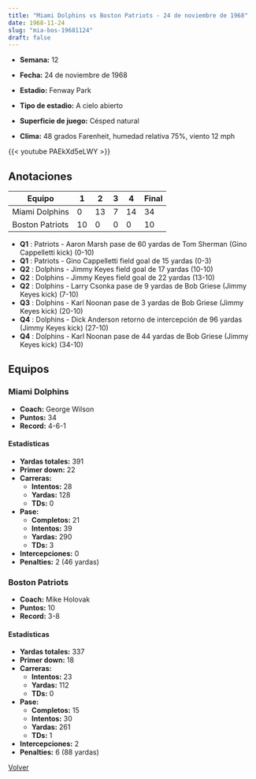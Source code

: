```yaml
---
title: "Miami Dolphins vs Boston Patriots - 24 de noviembre de 1968"
date: 1968-11-24
slug: "mia-bos-19681124"
draft: false
---
```


* **Semana:** 12
* **Fecha:** 24 de noviembre de 1968

* **Estadio:** Fenway Park
* **Tipo de estadio:** A cielo abierto
* **Superficie de juego:** Césped natural
* **Clima:** 48 grados Farenheit, humedad relativa 75%, viento 12 mph


{{< youtube PAEkXd5eLWY >}}


## Anotaciones
| Equipo | 1 | 2 | 3 | 4 | Final |
|--------|---|---|---|---|-------|
| Miami Dolphins  | 0 | 13 | 7 | 14  | 34 |
| Boston Patriots  | 10 | 0 | 0 | 0  | 10 |
* **Q1** : Patriots - Aaron Marsh pase de 60 yardas de Tom Sherman (Gino Cappelletti kick) (0-10)
* **Q1** : Patriots - Gino Cappelletti field goal de 15 yardas (0-3)
* **Q2** : Dolphins - Jimmy Keyes field goal de 17 yardas (10-10)
* **Q2** : Dolphins - Jimmy Keyes field goal de 22 yardas (13-10)
* **Q2** : Dolphins - Larry Csonka pase de 9 yardas de Bob Griese (Jimmy Keyes kick) (7-10)
* **Q3** : Dolphins - Karl Noonan pase de 3 yardas de Bob Griese (Jimmy Keyes kick) (20-10)
* **Q4** : Dolphins - Dick Anderson retorno de intercepción de 96 yardas (Jimmy Keyes kick) (27-10)
* **Q4** : Dolphins - Karl Noonan pase de 44 yardas de Bob Griese (Jimmy Keyes kick) (34-10)


## Equipos


### Miami Dolphins
* **Coach:** George Wilson
* **Puntos:** 34
* **Record:** 4-6-1
#### Estadísticas
* **Yardas totales:** 391
* **Primer down:** 22
* **Carreras:**
  * **Intentos:** 28
  * **Yardas:** 128
  * **TDs:** 0
* **Pase:**
  * **Completos:** 21
  * **Intentos:** 39
  * **Yardas:** 290
  * **TDs:** 3
* **Intercepciones:** 0
* **Penalties:** 2 (46 yardas)

### Boston Patriots
* **Coach:** Mike Holovak
* **Puntos:** 10
* **Record:** 3-8
#### Estadísticas
* **Yardas totales:** 337
* **Primer down:** 18
* **Carreras:**
  * **Intentos:** 23
  * **Yardas:** 112
  * **TDs:** 0
* **Pase:**
  * **Completos:** 15
  * **Intentos:** 30
  * **Yardas:** 261
  * **TDs:** 1
* **Intercepciones:** 2
* **Penalties:** 6 (88 yardas)


[Volver](/historia/1968)
